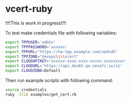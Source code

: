 # vcert-ruby
!!!!This is work in progress!!!!

To test make credentials file with following variables:
```bash
export TPPUSER='admin'
export TPPPASSWORD='xxxxxx'
export TPPURL="https://ha-tpp.example.com/vedsdk"
export TPPZONE="devops\\\\vcert"
export CLOUDAPIKEY='xxxxxx-xxxx-xxxx-xxxxx-xxxxxxxxx'
export CLOUDURL='https://api.dev01.qa.venafi.io/v1'
export CLOUDZONE=Default
```

Then run example scripts with following command:
```bash
source credentials
ruby -Ilib examples/get_cert.rb
```
